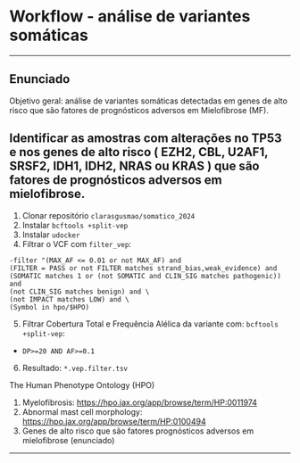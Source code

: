 # Workflow - análise de variantes somáticas
---
## Enunciado

Objetivo geral: análise de variantes somáticas detectadas em genes de alto risco
que são fatores de prognósticos adversos em Mielofibrose (MF).

**Identificar as amostras com alterações no TP53 e nos genes de alto risco
( EZH2, CBL, U2AF1, SRSF2, IDH1, IDH2, NRAS ou KRAS ) que são
fatores de prognósticos adversos em mielofibrose.**
---

1. Clonar repositório `clarasgusmao/somatico_2024`
2. Instalar `bcftools +split-vep`
3. Instalar `udocker`
4. Filtrar o VCF com `filter_vep`:

  ```
  -filter "(MAX_AF <= 0.01 or not MAX_AF) and
  (FILTER = PASS or not FILTER matches strand_bias,weak_evidence) and
  (SOMATIC matches 1 or (not SOMATIC and CLIN_SIG matches pathogenic)) and
  (not CLIN_SIG matches benign) and \
  (not IMPACT matches LOW) and \
  (Symbol in hpo/$HPO)
  ```

5. Filtrar Cobertura Total e Frequência Alélica da variante com: `bcftools +split-vep`:
  - `DP>=20 AND AF>=0.1`
6. Resultado: `*.vep.filter.tsv`

The Human Phenotype Ontology (HPO)

1. Myelofibrosis: https://hpo.jax.org/app/browse/term/HP:0011974
2. Abnormal mast cell morphology: https://hpo.jax.org/app/browse/term/HP:0100494
3. Genes de alto risco que são fatores prognósticos adversos em mielofibrose (enunciado)
---
